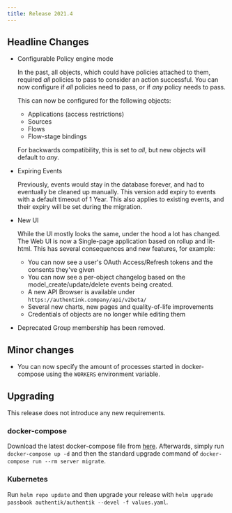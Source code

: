 ```yaml
---
title: Release 2021.4
---
```


## Headline Changes

- Configurable Policy engine mode

    In the past, all objects, which could have policies attached to them, required *all* policies to pass to consider an action successful.
    You can now configure if *all* policies need to pass, or if *any* policy needs to pass.

    This can now be configured for the following objects:

    - Applications (access restrictions)
    - Sources
    - Flows
    - Flow-stage bindings

    For backwards compatibility, this is set to *all*, but new objects will default to *any*.

- Expiring Events

    Previously, events would stay in the database forever, and had to eventually be cleaned up manually. This version add expiry to events with a default
    timeout of 1 Year. This also applies to existing events, and their expiry will be set during the migration.

- New UI

    While the UI mostly looks the same, under the hood a lot has changed. The Web UI is now a Single-page application based on rollup and lit-html. This has several consequences and new features, for example:

    - You can now see a user's OAuth Access/Refresh tokens and the consents they've given
    - You can now see a per-object changelog based on the model_create/update/delete events being created.
    - A new API Browser is available under `https://authentink.company/api/v2beta/`
    - Several new charts, new pages and quality-of-life improvements
    - Credentials of objects are no longer while editing them

- Deprecated Group membership has been removed.

## Minor changes

- You can now specify the amount of processes started in docker-compose using the `WORKERS` environment variable.

## Upgrading

This release does not introduce any new requirements.

### docker-compose

Download the latest docker-compose file from [here](https://raw.githubusercontent.com/BeryJu/authentik/version-2021.4/docker-compose.yml). Afterwards, simply run `docker-compose up -d` and then the standard upgrade command of `docker-compose run --rm server migrate`.

### Kubernetes

Run `helm repo update` and then upgrade your release with `helm upgrade passbook authentik/authentik --devel -f values.yaml`.
